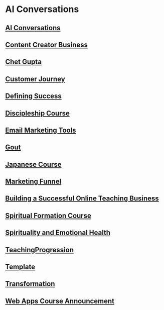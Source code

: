 # AI Conversations


## [AI Conversations](/ai/Index.md)                                            


## [Content Creator Business](/ai/BusinessCourse.md)                           


## [Chet Gupta](/ai/ChetGupta.md)                                              


## [Customer Journey](/ai/CustomerJourney.md)                                  


## [Defining Success](/ai/DefiningSuccess.md)                                  


## [Discipleship Course](/ai/Discipleship.md)                                  


## [Email Marketing Tools](/ai/EmailMarketing.md)                              


## [Gout](/ai/Gout.md)                                                         


## [Japanese Course](/ai/Japanese.md)                                          


## [Marketing Funnel](/ai/MarketingFunnel.md)                                  


## [Building a Successful Online Teaching Business](/ai/OnlineBusiness.md)     


## [Spiritual Formation Course](/ai/SpiritualFormationCourse.md)               


## [Spirituality and Emotional Health](/ai/Spirituality.md)                    


## [TeachingProgression](/ai/TeachingProgression.md)                           


## [Template](/ai/Template.md)                                                 


## [Transformation](/ai/Transformation.md)                                     


## [Web Apps Course Announcement](/ai/WebApps.md)                              

